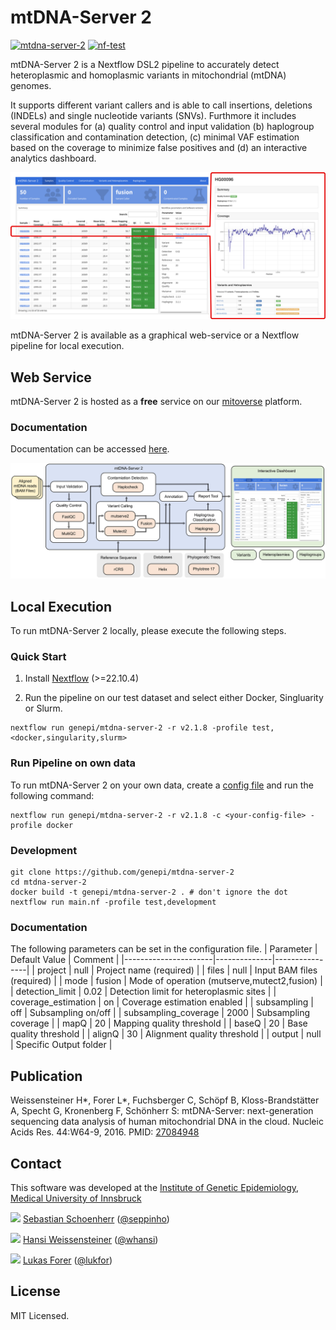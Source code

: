 # mtDNA-Server 2

[![mtdna-server-2](https://github.com/genepi/mtdna-server-2/actions/workflows/run-tests.yml/badge.svg)](https://github.com/genepi/mtdna-server-2/actions/workflows/run-tests.yml)
[![nf-test](https://img.shields.io/badge/tested_with-nf--test-337ab7.svg)](https://github.com/askimed/nf-test)

mtDNA-Server 2 is a Nextflow DSL2 pipeline to accurately detect heteroplasmic and homoplasmic variants in mitochondrial (mtDNA) genomes. 

It supports different variant callers and is able to call insertions, deletions (INDELs) and single nucleotide variants (SNVs). Furthmore it includes several modules for (a) quality control and input validation (b) haplogroup classification and contamination detection, (c) minimal VAF estimation based on the coverage to minimize false positives and (d) an interactive analytics dashboard. 

![image](docs/images/report.png)

mtDNA-Server 2 is available as a graphical web-service or a Nextflow pipeline for local execution. 

## Web Service

mtDNA-Server 2 is hosted as a **free** service on our [mitoverse](https://mitoverse.i-med.ac.at/) platform.

### Documentation

Documentation can be accessed [here](https://mitoverse.readthedocs.io/mtdna-server/mtdna-server/).

![image](docs/images/workflow.png)

## Local Execution
To run mtDNA-Server 2 locally, please execute the following steps. 

### Quick Start

1. Install [Nextflow](https://www.nextflow.io/docs/latest/getstarted.html#installation) (>=22.10.4)

2. Run the pipeline on our test dataset and select either Docker, Singluarity or Slurm. 
```
nextflow run genepi/mtdna-server-2 -r v2.1.8 -profile test,<docker,singularity,slurm>
```
### Run Pipeline on own data
To run mtDNA-Server 2 on your own data, create a [config file](tests/test_mitohpc_fusion.config) and run the following command:
```
nextflow run genepi/mtdna-server-2 -r v2.1.8 -c <your-config-file> -profile docker
```

### Development
```
git clone https://github.com/genepi/mtdna-server-2
cd mtdna-server-2
docker build -t genepi/mtdna-server-2 . # don't ignore the dot
nextflow run main.nf -profile test,development
```

### Documentation
The following parameters can be set in the configuration file. 
| Parameter            | Default Value        | Comment        |
|----------------------|--------------|----------------|
| project              | null         | Project name (required)   |
| files                | null         | Input BAM files (required) |
| mode                 | fusion       | Mode of operation (mutserve,mutect2,fusion) |
| detection_limit      | 0.02         | Detection limit for heteroplasmic sites |
| coverage_estimation  | on           | Coverage estimation enabled |
| subsampling          | off          | Subsampling on/off |
| subsampling_coverage | 2000         | Subsampling coverage |
| mapQ                 | 20           | Mapping quality threshold |
| baseQ                | 20           | Base quality threshold |
| alignQ               | 30           | Alignment quality threshold |
| output               | null         | Specific Output folder   |



## Publication

Weissensteiner H*, Forer L*, Fuchsberger C, Schöpf B, Kloss-Brandstätter A, Specht G, Kronenberg F, Schönherr S: mtDNA-Server: next-generation sequencing data analysis of human mitochondrial DNA in the cloud. Nucleic Acids Res. 44:W64-9, 2016. PMID: [27084948](https://www.ncbi.nlm.nih.gov/pmc/articles/PMC4987870/)

## Contact

This software was developed at the [Institute of Genetic Epidemiology](https://genepi.i-med.ac.at/), [Medical University of Innsbruck](https://i-med.ac.at/)

![](https://avatars2.githubusercontent.com/u/1942824?s=30) [Sebastian Schoenherr](mailto:sebastian.schoenherr@i-med.ac.at) ([@seppinho](https://twitter.com/seppinho))

![](https://avatars2.githubusercontent.com/u/1931865?s=30) [Hansi Weissensteiner](mailto:hansi.weissensteiner@i-med.ac.at) ([@whansi](https://twitter.com/whansi))

![](https://avatars2.githubusercontent.com/u/210220?s=30) [Lukas Forer](mailto:lukas.forer@i-med.ac.at) ([@lukfor](https://twitter.com/lukfor))

## License

MIT Licensed.
